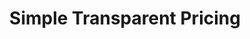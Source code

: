 ---
type: pricing
title: Simple Transparent Pricing
highlighted: Transparent
description: From the first POC to billion-scale production, a perfect option for every part of your AI journey
plans:
  - title: LanceDB Cloud
    description: Blazing fast performance. Best for embedded applications.
    name: Usage-based
    details: Pay as you go
    features:
      title: "Everything in OSS, plus:"
      items:
        - Serverless retrieval with nothing to manage
        - Intuitive UI to manage and explore your data
        - Automatic indexing, and compaction
        - Local to Cloud without changing the code
    link:
      text: Start free
      icon: true
      version: primary
      href: 
  - title: LanceDB Enterprise
    description: Blazing fast performance. Best for embedded applications.
    name: Custom
    details: Contact us for pricing
    features:
      title: "Everything in LanceDB Cloud, plus:"
      items:
        - Multimodal SQL engine
        - Distributed data pre-processing engine
        - Optimized training cache
        - Dedicated infrastructure
        - Deploy on any cloud
        - Enterprise security
    link:
      text: Contact Sales
      icon: true
      version: secondary
      href: 
calculator:
  calc_title: LanceDB Cloud Pricing Calculator
  result_title: Estimated Monthly Costs
  selects:
    - name: dimensions
      options:
        - value: 768
          label: 768
        - value: 1024
          label: 1024
        - value: 1536
          label: 1536
          selected: true
        - value: 2048
          label: 2048
    - name: attributes
      options:
        - value: 256
          label: 256B
        - value: 512
          label: 512B
          selected: true
        - value: 1024
          label: 1KB
  markers:
    - 10k
    - 100k
    - 1M
    - 10M
    - 100M
  sliders:
    - name: writes
      title: Vectors Written Per Month
      min: 0
      max: 4
      default: 2
      step: 1
      price: 100
    - name: queries
      title: Vectors Written Per Month
      min: 0
      max: 4
      default: 2
      step: 1
      price: 25
    - name: storage
      title: Vectors Written Per Month
      min: 0
      max: 4
      default: 2
      step: 1
      price: 33
  discount:
    value: 100.00
    title: Free Credits (one-time)
    price: 100
  actions:
    - version: secondary
      href: 
      text: Pricing Details
      icon: true 
    - version: primary
      href: 
      text: Sign up
      icon: true 
---
